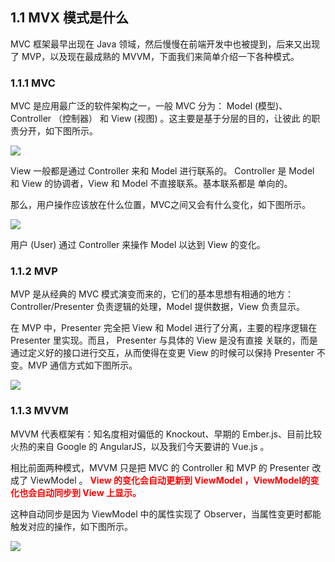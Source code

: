 ## 1.1 MVX 模式是什么

MVC 框架最早出现在 Java 领域，然后慢慢在前端开发中也被提到，后来又出现了 MVP，以及现在最成熟的 MVVM，下面我们来简单介绍一下各种模式。

### 1.1.1 MVC

MVC 是应用最广泛的软件架构之一，一般 MVC 分为： Model (模型)、Controller （控制器） 和 View (视图) 。这主要是基于分层的目的，让彼此
的职责分开，如下图所示。

![](https://i.imgur.com/1aU3fdA.png)

View 一般都是通过 Controller 来和 Model 进行联系的。 Controller 是 Model 和 View 的协调者，View 和 Model 不直接联系。基本联系都是
单向的。

那么，用户操作应该放在什么位置，MVC之间又会有什么变化，如下图所示。

![](https://i.imgur.com/ag32Njo.png)  

用户 (User) 通过 Controller 来操作 Model 以达到 View 的变化。

### 1.1.2 MVP

MVP 是从经典的 MVC 模式演变而来的，它们的基本思想有相通的地方： Controller/Presenter 负责逻辑的处理，Model 提供数据，View 负责显示。

在 MVP 中，Presenter 完全把 View 和 Model 进行了分离，主要的程序逻辑在 Presenter 里实现。而且， Presenter 与具体的 View 是没有直接
关联的，而是通过定义好的接口进行交互，从而使得在变更 View 的时候可以保持 Presenter 不变。MVP 通信方式如下图所示。

![](https://i.imgur.com/79yiiJd.png)

### 1.1.3 MVVM

MVVM 代表框架有：知名度相对偏低的 Knockout、早期的 Ember.js、目前比较火热的来自 Google 的 AngularJS，以及我们今天要讲的 Vue.js 。

相比前面两种模式，MVVM 只是把 MVC 的 Controller 和 MVP 的 Presenter 改成了 ViewModel 。
<span style="color: red;font-weight: bold">View 的变化会自动更新到 ViewModel ，ViewModel的变化也会自动同步到 View 上显示。</span>

这种自动同步是因为 ViewModel 中的属性实现了 Observer，当属性变更时都能触发对应的操作，如下图所示。

![](https://i.imgur.com/Wuj6KY5.png)

